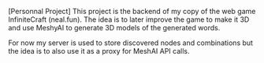 [Personnal Project] 
This project is the backend of my copy of the web game InfiniteCraft (neal.fun). 
The idea is to later improve the game to make it 3D and use MeshyAI to generate 3D models of the generated words.

For now my server is used to store discovered nodes and combinations but the idea is to also use it as a proxy for MeshAI API calls.

